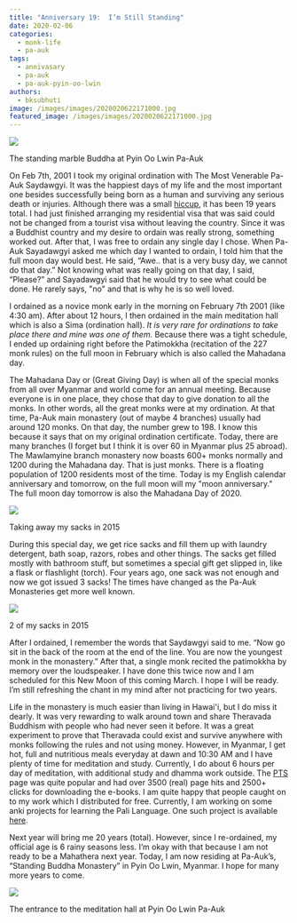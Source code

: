 ```yaml
---
title: "Anniversary 19:  I’m Still Standing"
date: 2020-02-06
categories: 
  - monk-life
  - pa-auk
tags: 
  - annivasary
  - pa-auk
  - pa-auk-pyin-oo-lwin
authors: 
  - bksubhuti
image: /images/images/2020020622171000.jpg
featured_image: /images/images/2020020622171000.jpg
---
```


![](/images/2020020622171000-768x1024.jpg)

The standing marble Buddha at Pyin Oo Lwin Pa-Auk

On Feb 7th, 2001 I took my original ordination with The Most Venerable Pa-Auk Saydawgyi. It was the happiest days of my life and the most important one besides successfully being born as a human and surviving any serious death or injuries. Although there was a small [hiccup](https://americanmonk.org/why-i-ordained-twice/), it has been 19 years total. I had just finished arranging my residential visa that was said could not be changed from a tourist visa without leaving the country. Since it was a Buddhist country and my desire to ordain was really strong, something worked out. After that, I was free to ordain any single day I chose. When Pa-Auk Sayadawgyi asked me which day I wanted to ordain, I told him that the full moon day would best. He said, “Awe.. that is a very busy day, we cannot do that day.” Not knowing what was really going on that day, I said, “Please?” and Sayadawgyi said that he would try to see what could be done. He rarely says, "no" and that is why he is so well loved.

I ordained as a novice monk early in the morning on February 7th 2001 (like 4:30 am). After about 12 hours, I then ordained in the main meditation hall which is also a Sima (ordination hall). _It is very rare for ordinations to take place_ _there_ _and mine was one of them._ Because there was a tight schedule, I ended up ordaining right before the Patimokkha (recitation of the 227 monk rules) on the full moon in February which is also called the Mahadana day.

The Mahadana Day or (Great Giving Day) is when all of the special monks from all over Myanmar and world come for an annual meeting. Because everyone is in one place, they chose that day to give donation to all the monks. In other words, all the great monks were at my ordination. At that time, Pa-Auk main monastery (out of maybe 4 branches) usually had around 120 monks. On that day, the number grew to 198. I know this because it says that on my original ordination certificate. Today, there are many branches (I forget but I think it is over 60 in Myanmar plus 25 abroad). The Mawlamyine branch monastery now boasts 600+ monks normally and 1200 during the Mahadana day. That is just monks. There is a floating population of 1200 residents most of the time. Today is my English calendar anniversary and tomorrow, on the full moon will my "moon anniversary." The full moon day tomorrow is also the Mahadana Day of 2020.

![](/images/2020020704434500-1024x768.jpg)

Taking away my sacks in 2015

During this special day, we get rice sacks and fill them up with laundry detergent, bath soap, razors, robes and other things. The sacks get filled mostly with bathroom stuff, but sometimes a special gift get slipped in, like a flask or flashlight (torch). Four years ago, one sack was not enough and now we got issued 3 sacks! The times have changed as the Pa-Auk Monasteries get more well known.

![](/images/2020020704394800-1024x768.jpg)

2 of my sacks in 2015

After I ordained, I remember the words that Saydawgyi said to me. “Now go sit in the back of the room at the end of the line. You are now the youngest monk in the monastery.” After that, a single monk recited the patimokkha by memory over the loudspeaker. I have done this twice now and I am scheduled for this New Moon of this coming March. I hope I will be ready. I’m still refreshing the chant in my mind after not practicing for two years.

Life in the monastery is much easier than living in Hawai'i, but I do miss it dearly. It was very rewarding to walk around town and share Theravada Buddhism with people who had never seen it before. It was a great experiment to prove that Theravada could exist and survive anywhere with monks following the rules and not using money. However, in Myanmar, I get hot, full and nutritious meals everyday at dawn and 10:30 AM and I have plenty of time for meditation and study. Currently, I do about 6 hours per day of meditation, with additional study and dhamma work outside. The [PTS](https://americanmonk.org/free-pts-sutta-ebooks/) page was quite popular and had over 3500 (real) page hits and 2500+ clicks for downloading the e-books. I am quite happy that people caught on to my work which I distributed for free. Currently, I am working on some anki projects for learning the Pali Language. One such project is available [here](https://ankiweb.net/shared/info/614759663).

Next year will bring me 20 years (total). However, since I re-ordained, my official age is 6 rainy seasons less. I’m okay with that because I am not ready to be a Mahathera next year. Today, I am now residing at Pa-Auk’s, “Standing Buddha Monastery” in Pyin Oo Lwin, Myanmar. I hope for many more years to come.

![](/images/2020020622151200-1024x768.jpg)

The entrance to the meditation hall at Pyin Oo Lwin Pa-Auk